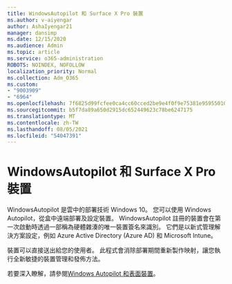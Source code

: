 ```yaml
---
title: WindowsAutopilot 和 Surface X Pro 裝置
ms.author: v-aiyengar
author: AshaIyengar21
manager: dansimp
ms.date: 12/15/2020
ms.audience: Admin
ms.topic: article
ms.service: o365-administration
ROBOTS: NOINDEX, NOFOLLOW
localization_priority: Normal
ms.collection: Adm_O365
ms.custom:
- "9003909"
- "6964"
ms.openlocfilehash: 7f6825d99fcfee0ca4cc60cced2be9e4f0f9e75381e9595501072eb7dfad1698
ms.sourcegitcommit: b5f7da89a650d2915dc652449623c78be6247175
ms.translationtype: MT
ms.contentlocale: zh-TW
ms.lasthandoff: 08/05/2021
ms.locfileid: "54047391"
---
```

# <a name="windows-autopilot-and-surface-x-pro-devices"></a>WindowsAutopilot 和 Surface X Pro 裝置

WindowsAutopilot 是雲中的部署技術 Windows 10。 您可以使用 Windows Autopilot，從盒中遠端部署及設定裝置。 WindowsAutopilot 註冊的裝置會在第一次啟動時透過一部稱為硬體雜湊的唯一裝置簽名來識別。 它們是以新式管理解決方案設定，例如 Azure Active Directory (Azure AD) 和 Microsoft Intune。

裝置可以直接送出給您的使用者。 此程式會消除部署期間重新製作映射，讓您執行全新敏捷的裝置管理和發佈方法。

若要深入瞭解，請參閱[Windows Autopilot 和表面裝置](https://go.microsoft.com/fwlink/?linkid=2135712)。
